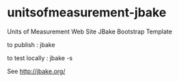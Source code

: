 unitsofmeasurement-jbake
=====================================

Units of Measurement Web Site JBake Bootstrap Template

to publish : jbake


to test locally : jbake -s

See http://jbake.org/
